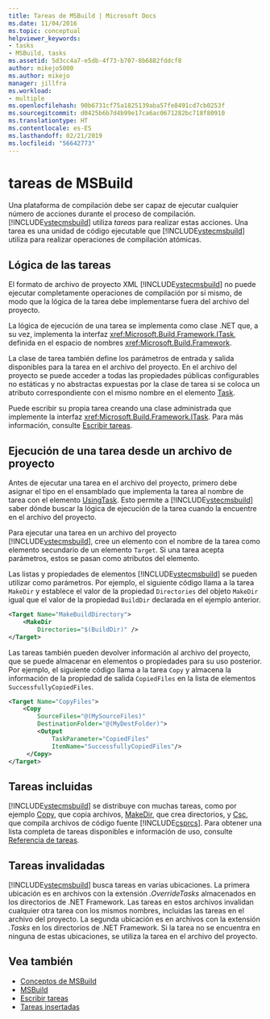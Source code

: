 ```yaml
---
title: Tareas de MSBuild | Microsoft Docs
ms.date: 11/04/2016
ms.topic: conceptual
helpviewer_keywords:
- tasks
- MSBuild, tasks
ms.assetid: 5d3cc4a7-e5db-4f73-b707-8b6882fddcf8
author: mikejo5000
ms.author: mikejo
manager: jillfra
ms.workload:
- multiple
ms.openlocfilehash: 90b6731cf75a1825139aba57fe8491cd7cb0253f
ms.sourcegitcommit: d0425b6b7d4b99e17ca6ac0671282bc718f80910
ms.translationtype: HT
ms.contentlocale: es-ES
ms.lasthandoff: 02/21/2019
ms.locfileid: "56642773"
---
```

# <a name="msbuild-tasks"></a>tareas de MSBuild
Una plataforma de compilación debe ser capaz de ejecutar cualquier número de acciones durante el proceso de compilación. [!INCLUDE[vstecmsbuild](../extensibility/internals/includes/vstecmsbuild_md.md)] utiliza *tareas* para realizar estas acciones. Una tarea es una unidad de código ejecutable que [!INCLUDE[vstecmsbuild](../extensibility/internals/includes/vstecmsbuild_md.md)] utiliza para realizar operaciones de compilación atómicas.

## <a name="task-logic"></a>Lógica de las tareas
 El formato de archivo de proyecto XML [!INCLUDE[vstecmsbuild](../extensibility/internals/includes/vstecmsbuild_md.md)] no puede ejecutar completamente operaciones de compilación por sí mismo, de modo que la lógica de la tarea debe implementarse fuera del archivo del proyecto.

 La lógica de ejecución de una tarea se implementa como clase .NET que, a su vez, implementa la interfaz <xref:Microsoft.Build.Framework.ITask>, definida en el espacio de nombres <xref:Microsoft.Build.Framework>.

 La clase de tarea también define los parámetros de entrada y salida disponibles para la tarea en el archivo del proyecto. En el archivo del proyecto se puede acceder a todas las propiedades públicas configurables no estáticas y no abstractas expuestas por la clase de tarea si se coloca un atributo correspondiente con el mismo nombre en el elemento [Task](../msbuild/task-element-msbuild.md).

 Puede escribir su propia tarea creando una clase administrada que implemente la interfaz <xref:Microsoft.Build.Framework.ITask>. Para más información, consulte [Escribir tareas](../msbuild/task-writing.md).

## <a name="execute-a-task-from-a-project-file"></a>Ejecución de una tarea desde un archivo de proyecto
 Antes de ejecutar una tarea en el archivo del proyecto, primero debe asignar el tipo en el ensamblado que implementa la tarea al nombre de tarea con el elemento [UsingTask](../msbuild/usingtask-element-msbuild.md). Esto permite a [!INCLUDE[vstecmsbuild](../extensibility/internals/includes/vstecmsbuild_md.md)] saber dónde buscar la lógica de ejecución de la tarea cuando la encuentre en el archivo del proyecto.

 Para ejecutar una tarea en un archivo del proyecto [!INCLUDE[vstecmsbuild](../extensibility/internals/includes/vstecmsbuild_md.md)], cree un elemento con el nombre de la tarea como elemento secundario de un elemento `Target`. Si una tarea acepta parámetros, estos se pasan como atributos del elemento.

 Las listas y propiedades de elementos [!INCLUDE[vstecmsbuild](../extensibility/internals/includes/vstecmsbuild_md.md)] se pueden utilizar como parámetros. Por ejemplo, el siguiente código llama a la tarea `MakeDir` y establece el valor de la propiedad `Directories` del objeto `MakeDir` igual que el valor de la propiedad `BuildDir` declarada en el ejemplo anterior.

```xml
<Target Name="MakeBuildDirectory">
    <MakeDir
        Directories="$(BuildDir)" />
</Target>
```

 Las tareas también pueden devolver información al archivo del proyecto, que se puede almacenar en elementos o propiedades para su uso posterior. Por ejemplo, el siguiente código llama a la tarea `Copy` y almacena la información de la propiedad de salida `CopiedFiles` en la lista de elementos `SuccessfullyCopiedFiles`.

```xml
<Target Name="CopyFiles">
    <Copy
        SourceFiles="@(MySourceFiles)"
        DestinationFolder="@(MyDestFolder)">
        <Output
            TaskParameter="CopiedFiles"
            ItemName="SuccessfullyCopiedFiles"/>
     </Copy>
</Target>
```

## <a name="included-tasks"></a>Tareas incluidas
 [!INCLUDE[vstecmsbuild](../extensibility/internals/includes/vstecmsbuild_md.md)] se distribuye con muchas tareas, como por ejemplo [Copy](../msbuild/copy-task.md), que copia archivos, [MakeDir](../msbuild/makedir-task.md), que crea directorios, y [Csc](../msbuild/csc-task.md), que compila archivos de código fuente [!INCLUDE[csprcs](../data-tools/includes/csprcs_md.md)]. Para obtener una lista completa de tareas disponibles e información de uso, consulte [Referencia de tareas](../msbuild/msbuild-task-reference.md).

## <a name="overridden-tasks"></a>Tareas invalidadas
 [!INCLUDE[vstecmsbuild](../extensibility/internals/includes/vstecmsbuild_md.md)] busca tareas en varias ubicaciones. La primera ubicación es en archivos con la extensión *.OverrideTasks* almacenados en los directorios de .NET Framework. Las tareas en estos archivos invalidan cualquier otra tarea con los mismos nombres, incluidas las tareas en el archivo del proyecto. La segunda ubicación es en archivos con la extensión *.Tasks* en los directorios de .NET Framework. Si la tarea no se encuentra en ninguna de estas ubicaciones, se utiliza la tarea en el archivo del proyecto.

## <a name="see-also"></a>Vea también
- [Conceptos de MSBuild](../msbuild/msbuild-concepts.md)
- [MSBuild](../msbuild/msbuild.md)
- [Escribir tareas](../msbuild/task-writing.md)
- [Tareas insertadas](../msbuild/msbuild-inline-tasks.md)